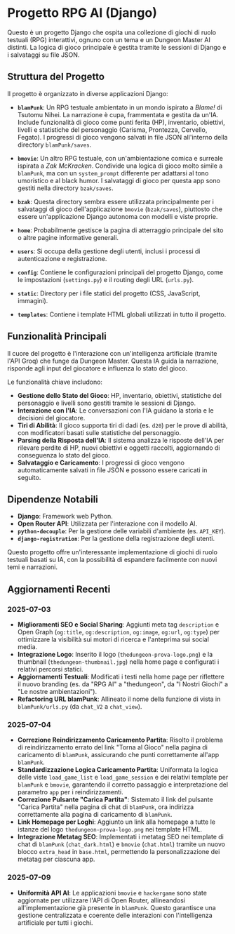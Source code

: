 # Progetto RPG AI (Django)

Questo è un progetto Django che ospita una collezione di giochi di ruolo testuali (RPG) interattivi, ognuno con un tema e un Dungeon Master AI distinti. La logica di gioco principale è gestita tramite le sessioni di Django e i salvataggi su file JSON.

## Struttura del Progetto

Il progetto è organizzato in diverse applicazioni Django:

-   **`blamPunk`**: Un RPG testuale ambientato in un mondo ispirato a *Blame!* di Tsutomu Nihei. La narrazione è cupa, frammentata e gestita da un'IA. Include funzionalità di gioco come punti ferita (HP), inventario, obiettivi, livelli e statistiche del personaggio (Carisma, Prontezza, Cervello, Fegato). I progressi di gioco vengono salvati in file JSON all'interno della directory `blamPunk/saves`.

-   **`bmovie`**: Un altro RPG testuale, con un'ambientazione comica e surreale ispirata a *Zak McKracken*. Condivide una logica di gioco molto simile a `blamPunk`, ma con un `system_prompt` differente per adattarsi al tono umoristico e al black humor. I salvataggi di gioco per questa app sono gestiti nella directory `bzak/saves`.

-   **`bzak`**: Questa directory sembra essere utilizzata principalmente per i salvataggi di gioco dell'applicazione `bmovie` (`bzak/saves`), piuttosto che essere un'applicazione Django autonoma con modelli e viste proprie.

-   **`home`**: Probabilmente gestisce la pagina di atterraggio principale del sito o altre pagine informative generali.

-   **`users`**: Si occupa della gestione degli utenti, inclusi i processi di autenticazione e registrazione.

-   **`config`**: Contiene le configurazioni principali del progetto Django, come le impostazioni (`settings.py`) e il routing degli URL (`urls.py`).

-   **`static`**: Directory per i file statici del progetto (CSS, JavaScript, immagini).

-   **`templates`**: Contiene i template HTML globali utilizzati in tutto il progetto.

## Funzionalità Principali

Il cuore del progetto è l'interazione con un'intelligenza artificiale (tramite l'API Groq) che funge da Dungeon Master. Questa IA guida la narrazione, risponde agli input del giocatore e influenza lo stato del gioco.

Le funzionalità chiave includono:

-   **Gestione dello Stato del Gioco**: HP, inventario, obiettivi, statistiche del personaggio e livelli sono gestiti tramite le sessioni di Django.
-   **Interazione con l'IA**: Le conversazioni con l'IA guidano la storia e le decisioni del giocatore.
-   **Tiri di Abilità**: Il gioco supporta tiri di dadi (es. `d20`) per le prove di abilità, con modificatori basati sulle statistiche del personaggio.
-   **Parsing della Risposta dell'IA**: Il sistema analizza le risposte dell'IA per rilevare perdite di HP, nuovi obiettivi e oggetti raccolti, aggiornando di conseguenza lo stato del gioco.
-   **Salvataggio e Caricamento**: I progressi di gioco vengono automaticamente salvati in file JSON e possono essere caricati in seguito.

## Dipendenze Notabili

-   **Django**: Framework web Python.
-   **Open Router API**: Utilizzata per l'interazione con il modello AI.
-   **`python-decouple`**: Per la gestione delle variabili d'ambiente (es. `API_KEY`).
-   **`django-registration`**: Per la gestione della registrazione degli utenti.

Questo progetto offre un'interessante implementazione di giochi di ruolo testuali basati su IA, con la possibilità di espandere facilmente con nuovi temi e narrazioni.

## Aggiornamenti Recenti

### 2025-07-03

-   **Miglioramenti SEO e Social Sharing**: Aggiunti meta tag `description` e Open Graph (`og:title`, `og:description`, `og:image`, `og:url`, `og:type`) per ottimizzare la visibilità sui motori di ricerca e l'anteprima sui social media.
-   **Integrazione Logo**: Inserito il logo (`thedungeon-prova-logo.png`) e la thumbnail (`thedungeon-thumbnail.jpg`) nella home page e configurati i relativi percorsi statici.
-   **Aggiornamenti Testuali**: Modificati i testi nella home page per riflettere il nuovo branding (es. da "RPG AI" a "thedungeon", da "I Nostri Giochi" a "Le nostre ambientazioni").
-   **Refactoring URL blamPunk**: Allineato il nome della funzione di vista in `blamPunk/urls.py` (da `chat_V2` a `chat_view`).

### 2025-07-04

-   **Correzione Reindirizzamento Caricamento Partita**: Risolto il problema di reindirizzamento errato del link "Torna al Gioco" nella pagina di caricamento di `blamPunk`, assicurando che punti correttamente all'app `blamPunk`.
-   **Standardizzazione Logica Caricamento Partita**: Uniformata la logica delle viste `load_game_list` e `load_game_session` e dei relativi template per `blamPunk` e `bmovie`, garantendo il corretto passaggio e interpretazione del parametro `app` per i reindirizzamenti.
-   **Correzione Pulsante "Carica Partita"**: Sistemato il link del pulsante "Carica Partita" nella pagina di chat di `blamPunk`, ora indirizza correttamente alla pagina di caricamento di `blamPunk`.
-   **Link Homepage per Loghi**: Aggiunto un link alla homepage a tutte le istanze del logo `thedungeon-prova-logo.png` nei template HTML.
-   **Integrazione Metatag SEO**: Implementati i metatag SEO nei template di chat di `blamPunk` (`chat_dark.html`) e `bmovie` (`chat.html`) tramite un nuovo blocco `extra_head` in `base.html`, permettendo la personalizzazione dei metatag per ciascuna app.

### 2025-07-09

-   **Uniformità API AI**: Le applicazioni `bmovie` e `hackergame` sono state aggiornate per utilizzare l'API di Open Router, allineandosi all'implementazione già presente in `blamPunk`. Questo garantisce una gestione centralizzata e coerente delle interazioni con l'intelligenza artificiale per tutti i giochi.
